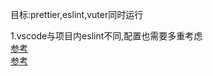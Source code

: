 目标:prettier,eslint,vuter同时运行  
  
1.vscode与项目内eslint不同,配置也需要多重考虑  
[参考](https://www.imooc.com/wenda/detail/409298)  
[参考](https://segmentfault.com/q/1010000015852118)  
